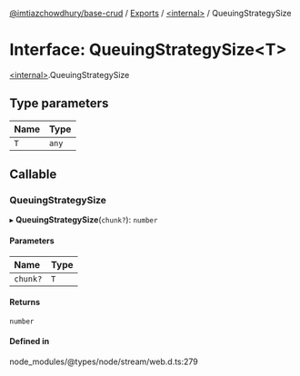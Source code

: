 [@imtiazchowdhury/base-crud](../README.md) / [Exports](../modules.md) / [\<internal\>](../modules/internal_.md) / QueuingStrategySize

# Interface: QueuingStrategySize\<T\>

[\<internal\>](../modules/internal_.md).QueuingStrategySize

## Type parameters

| Name | Type |
| :------ | :------ |
| `T` | `any` |

## Callable

### QueuingStrategySize

▸ **QueuingStrategySize**(`chunk?`): `number`

#### Parameters

| Name | Type |
| :------ | :------ |
| `chunk?` | `T` |

#### Returns

`number`

#### Defined in

node_modules/@types/node/stream/web.d.ts:279
